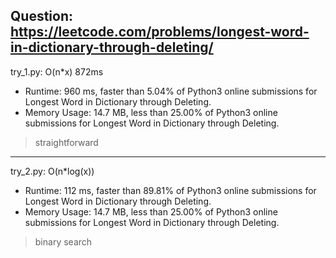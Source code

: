 Question: https://leetcode.com/problems/longest-word-in-dictionary-through-deleting/
---

try_1.py: O(n*x) 872ms

* Runtime: 960 ms, faster than 5.04% of Python3 online submissions for Longest Word in Dictionary through Deleting.
* Memory Usage: 14.7 MB, less than 25.00% of Python3 online submissions for Longest Word in Dictionary through Deleting.

> straightforward

---

try_2.py: O(n*log(x))

* Runtime: 112 ms, faster than 89.81% of Python3 online submissions for Longest Word in Dictionary through Deleting.
* Memory Usage: 14.7 MB, less than 25.00% of Python3 online submissions for Longest Word in Dictionary through Deleting.

> binary search
